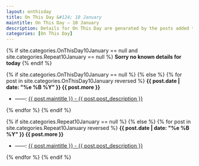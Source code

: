 ```yaml
---
layout: onthisday
title: On This Day &#124; 10 January
maintitle: On This Day — 10 January
description: Details for On This Day are genarated by the posts added to the website so the content is subject to changes/updates over time.
categories: [On This Day]
---
```


{% if site.categories.OnThisDay10January == null and site.categories.Repeat10January == null %}
<strong>Sorry no known details for today</strong>
{% endif %}

{% if site.categories.OnThisDay10January == null %}
{% else %}
{% for post in site.categories.OnThisDay10January reversed %}
<strong>{{ post.date | date: "%e %B %Y" }} {{ post.more }}</strong>
<ul>
<li> ——: <a href="{{ post.url }}">{{ post.maintitle }} - {{ post.post_description }}</a></li>
</ul>
{% endfor %}
{% endif %}

{% if site.categories.Repeat10January == null %}
{% else %}
{% for post in site.categories.Repeat10January reversed %}
<strong>{{ post.date | date: "%e %B %Y" }} {{ post.more }}</strong>
<ul>
<li> ——: <a href="{{ post.url }}">{{ post.maintitle }} - {{ post.post_description }}</a></li>
</ul>
{% endfor %}
{% endif %}

